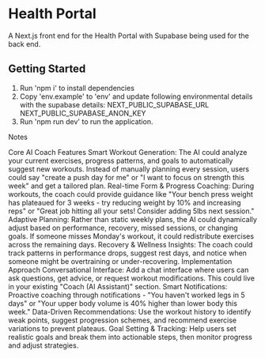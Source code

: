 # Health Portal

A Next.js front end for the Health Portal with Supabase being used for the back end.

## Getting Started

1. Run 'npm i' to install dependencies
2. Copy 'env.example' to 'env' and update following environmental details with the supabase details:
   NEXT_PUBLIC_SUPABASE_URL
   NEXT_PUBLIC_SUPABASE_ANON_KEY
3. Run 'npm run dev' to run the application.

Notes

Core AI Coach Features
Smart Workout Generation: The AI could analyze your current exercises, progress patterns, and goals to automatically suggest new workouts. Instead of manually planning every session, users could say "create a push day for me" or "I want to focus on strength this week" and get a tailored plan.
Real-time Form & Progress Coaching: During workouts, the coach could provide guidance like "Your bench press weight has plateaued for 3 weeks - try reducing weight by 10% and increasing reps" or "Great job hitting all your sets! Consider adding 5lbs next session."
Adaptive Planning: Rather than static weekly plans, the AI could dynamically adjust based on performance, recovery, missed sessions, or changing goals. If someone misses Monday's workout, it could redistribute exercises across the remaining days.
Recovery & Wellness Insights: The coach could track patterns in performance drops, suggest rest days, and notice when someone might be overtraining or under-recovering.
Implementation Approach
Conversational Interface: Add a chat interface where users can ask questions, get advice, or request workout modifications. This could live in your existing "Coach (AI Assistant)" section.
Smart Notifications: Proactive coaching through notifications - "You haven't worked legs in 5 days" or "Your upper body volume is 40% higher than lower body this week."
Data-Driven Recommendations: Use the workout history to identify weak points, suggest progression schemes, and recommend exercise variations to prevent plateaus.
Goal Setting & Tracking: Help users set realistic goals and break them into actionable steps, then monitor progress and adjust strategies.
